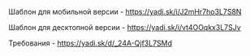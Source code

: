 ﻿Шаблон для мобильной версии - https://yadi.sk/i/J2mHr7ho3L7S8N

Шаблон для десктопной версии - https://yadi.sk/i/vt4OOqkx3L7SJv

Требования - https://yadi.sk/d/_24A-Qjf3L7SMd

